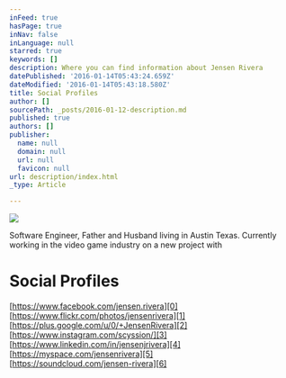 ```yaml
---
inFeed: true
hasPage: true
inNav: false
inLanguage: null
starred: true
keywords: []
description: Where you can find information about Jensen Rivera
datePublished: '2016-01-14T05:43:24.659Z'
dateModified: '2016-01-14T05:43:18.580Z'
title: Social Profiles
author: []
sourcePath: _posts/2016-01-12-description.md
published: true
authors: []
publisher:
  name: null
  domain: null
  url: null
  favicon: null
url: description/index.html
_type: Article

---
```

![](https://the-grid-user-content.s3-us-west-2.amazonaws.com/43cafc92-a1ee-43ec-b78b-2e835b28ad15.jpg)

Software Engineer, Father and Husband living in Austin Texas. Currently working in the video game industry on a new project with

# Social Profiles

[https://www.facebook.com/jensen.rivera][0]  
[https://www.flickr.com/photos/jensenrivera][1]  
[https://plus.google.com/u/0/+JensenRivera][2]  
[https://www.instagram.com/scyssion/][3]  
[https://www.linkedin.com/in/jensenjrivera][4]  
[https://myspace.com/jensenrivera][5]  
[https://soundcloud.com/jensen-rivera][6]

# 



[0]: https://www.facebook.com/jensen.rivera
[1]: https://www.flickr.com/photos/jensenrivera
[2]: https://plus.google.com/u/0/+JensenRivera
[3]: https://www.instagram.com/scyssion/
[4]: https://www.linkedin.com/in/jensenjrivera
[5]: https://myspace.com/jensenrivera
[6]: https://soundcloud.com/jensen-rivera